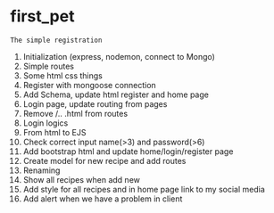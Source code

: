 # first_pet

`The simple registration`

1. Initialization (express, nodemon, connect to Mongo)
2. Simple routes
3. Some html css things
4. Register with mongoose connection
5. Add Schema, update html register and home page
6. Login page, update routing from pages
7. Remove /.. .html from routes
8. Login logics
9. From html to EJS
10. Check correct input name(>3) and password(>6)
11. Add bootstrap html and update home/login/register page
12. Create model for new recipe and add routes
13. Renaming
14. Show all recipes when add new
15. Add style for all recipes and in home page link to my social media
16. Add alert when we have a problem in client
